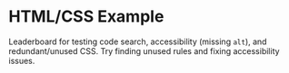 # HTML/CSS Example

Leaderboard for testing code search, accessibility (missing `alt`), and redundant/unused CSS. Try finding unused rules and fixing accessibility issues.